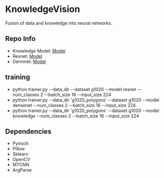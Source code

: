 # KnowledgeVision
Fusion of data and knowledge into neural networks.

## Repo Info
- Knowledge Model: [Model](https://github.com/clcarwin/sphereface_pytorch/blob/master/model/sphere20a_20171020.7z)
- Resnet: [Model](https://github.com/clcarwin/sphereface_pytorch)
- Dermnet: [Model](https://github.com/clcarwin/sphereface_pytorch)

## training
- python trainer.py --data_dir  --dataset g1020 --model resnet --num_classes 2 --batch_size 16 --input_size 224
- python trainer.py --data_dir 'g1020_polygons' --dataset g1020 --model densenet --num_classes 2 --batch_size 16 --input_size 224
- python trainer.py --data_dir 'g1020_polygons' --dataset g1020 --model knowledge --num_classes 2 --batch_size 16 --input_size 224

## Dependencies
- Pytroch
- Pillow
- Sklearn
- OpenCV
- MTCNN
- ArgParse
